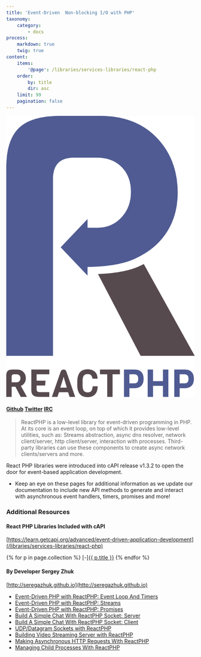 ```yaml
---
title: 'Event-Driven  Non-blocking I/O with PHP'
taxonomy:
    category:
        - docs
process:
    markdown: true
    twig: true
content:
    items:
        '@page': /libraries/services-libraries/react-php
    order:
        by: title
        dir: asc
    limit: 99
    pagination: false
---
```


[![React PHP](reactphp.png?cropResize=250)](http://reactphp.org)

#### [<span class="fa fa-github"> Github</span>](https://github.com/reactphp) [<span class="fa fa-twitter"> Twitter</span>](https://twitter.com/reactphp) [<span class="fa fa-slack"> IRC</span>](irc://irc.freenode.net/reactphp)


> ReactPHP is a low-level library for event-driven programming in PHP. At its core is an event loop, on top of which it provides low-level utilities, such as: Streams abstraction, async dns resolver, network client/server, http client/server, interaction with processes. Third-party libraries can use these components to create async network clients/servers and more.

React PHP libraries were introduced into cAPI release v1.3.2 to open the door for event-based application development.

* Keep an eye on these pages for additional information as we update our documentation to include new API methods to generate and interact with asynchronous event handlers, timers, promises and more!


### Additional Resources

#### React PHP Libraries Included with cAPI

[https://learn.getcapi.org/advanced/event-driven-application-development](/libraries/services-libraries/react-php)

{% for p in page.collection %}
 [-][{{ p.title }}]({{p.link}})
{% endfor %}

#### By Developer Sergey Zhuk

[http://seregazhuk.github.io](http://seregazhuk.github.io)

- [Event-Driven PHP with ReactPHP: Event Loop And Timers](http://seregazhuk.github.io/2017/06/06/phpreact-event-loop/)
- [Event-Driven PHP with ReactPHP: Streams](http://seregazhuk.github.io/2017/06/12/phpreact-streams/)
- [Event-Driven PHP with ReactPHP: Promises](http://seregazhuk.github.io/2017/06/16/phpreact-promises/)
- [Build A Simple Chat With ReactPHP Socket: Server](http://seregazhuk.github.io/2017/06/22/reactphp-chat-server/)
- [Build A Simple Chat With ReactPHP Socket: Client](http://seregazhuk.github.io/2017/06/24/reactphp-chat-client/)
- [UDP/Datagram Sockets with ReactPHP](http://seregazhuk.github.io/2017/07/05/reactphp-udp/)
- [Building Video Streaming Server with ReactPHP](http://seregazhuk.github.io/2017/07/17/reatcphp-http-server/)
- [Making Asynchronous HTTP Requests With ReactPHP](http://seregazhuk.github.io/2017/07/26/reactphp-http-client/)
- [Managing Child Processes With ReactPHP](http://seregazhuk.github.io/2017/08/07/reactphp-child-process/)
